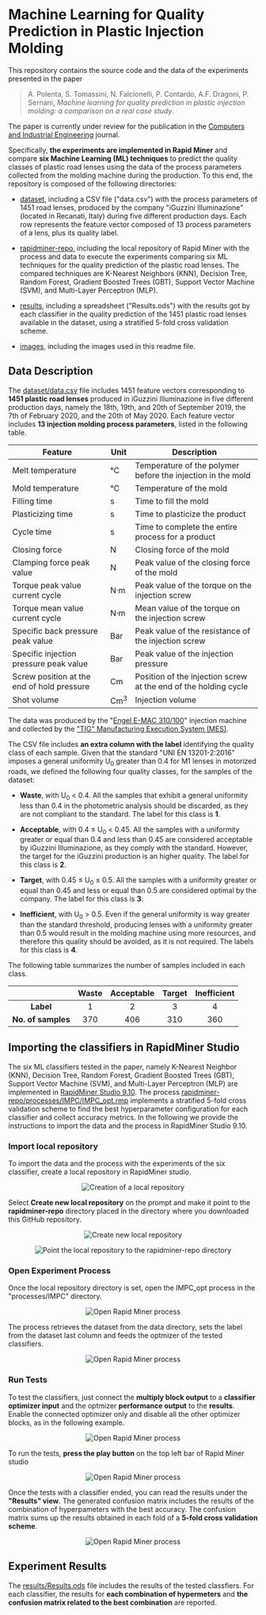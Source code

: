# Machine Learning for Quality Prediction in Plastic Injection Molding

This repository contains the source code and the data of the experiments presented in the paper

>A. Polenta, S. Tomassini, N. Falcionelli, P. Contardo, A.F. Dragoni, P. Sernani, *Machine learning for quality prediction in plastic injection molding: a comparison on a real case study*.

The paper is currently under review for the publication in the [Computers and Industrial Engineering](https://www.journals.elsevier.com/computers-and-industrial-engineering) journal.

Specifically, **the experiments are implemented in Rapid Miner** and compare **six Machine Learning (ML) techniques** to predict the quality classes of plastic road lenses using the data of the process parameters collected from the molding machine during the production. To this end, the repository is composed of the following directories:

- [dataset](dataset/), including a CSV file ("data.csv") with the process parameters of 1451 road lenses, produced by the company "iGuzzini Illuminazione" (located in Recanati, Italy) during five different production days. Each row represents the feature vector composed of 13 process parameters of a lens, plus its quality label.

- [rapidminer-repo](rapidminer-repo/), including the local repository of Rapid Miner with the process and data to execute the experiments comparing six ML techniques for the quality prediction of the plastic road lenses. The compared techniques are K-Nearest Neighbors (KNN), Decision Tree, Random Forest, Gradient Boosted Trees (GBT), Support Vector Machine (SVM), and Multi-Layer Perceptron (MLP).

- [results](results/), including a spreadsheet ("Results.ods") with the results got by each classifier in the quality prediction of the 1451 plastic road lenses available in the dataset, using a stratified 5-fold cross validation scheme.

- [images](images/), including the images used in this readme file.

## Data Description

The [dataset/data.csv](dataset/data.csv) file includes 1451 feature vectors corresponding to **1451 plastic road lenses** produced in iGuzzini Illuminazione in five different production days, namely the 18th, 19th, and 20th of September 2019, the 7th of February 2020, and the 20th of May 2020. Each feature vector includes **13 injection molding process parameters**, listed in the following table.

| Feature                                    | Unit           | Description                                                     |
| ------------------------------------------ | -------------- | --------------------------------------------------------------- |
| Melt temperature                           | &deg;C         | Temperature of the polymer before the injection in the mold     |
| Mold temperature                           | &deg;C         | Temperature of the mold                                         |
| Filling time                               | s              | Time to fill the mold                                           |
| Plasticizing time                          | s              | Time to plasticize the product                                  |
| Cycle time                                 | s              | Time to complete the entire process for a product               |
| Closing force                              | N              | Closing force of the mold                                       |
| Clamping force peak value                  | N              | Peak value of the closing force of the mold                     |
| Torque peak value current cycle            | N&middot;m     | Peak value of the torque on the injection screw                 |
| Torque mean value current cycle            | N&middot;m     | Mean value of the torque on the injection screw                 |
| Specific back pressure peak value          | Bar            | Peak value of the resistance of the injection screw             |
| Specific injection pressure peak value     | Bar            | Peak value of the injection pressure                            |
| Screw position at the end of hold pressure | Cm             | Position of the injection screw at the end of the holding cycle |
| Shot volume                                | Cm<sup>3</sup> | Injection volume                                                |

The data was produced by the "[Engel E-MAC 310/100](https://www.engelglobal.com/en/us/index.html)" injection machine and collected by the ["TIG" Manufacturing Execution System (MES)](https://www.tig-mes.com/en/).

The CSV file includes **an extra column with the label** identifying the quality class of each sample. Given that the standard "UNI EN 13201-2:2016" imposes a general uniformity U<sub>0</sub> greater than 0.4 for M1 lenses in motorized roads, we defined the following four quality classes, for the samples of the dataset:

- **Waste**, with U<sub>0</sub> &lt; 0.4. All the samples that exhibit a general uniformity less than 0.4 in the photometric analysis should be discarded, as they are not compliant to the standard. The label for this class is **1**.

- **Acceptable**, with 0.4 &le; U<sub>0</sub> &lt; 0.45. All the samples with a uniformity greater or equal than 0.4 and less than 0.45 are considered acceptable by iGuzzini Illuminazione, as they comply with the standard. However, the target for the iGuzzini production is an higher quality. The label for this class is **2**.

- **Target**, with 0.45 &le; U<sub>0</sub> &le; 0.5. All the samples with a uniformity greater or equal than 0.45 and less or equal than 0.5 are considered optimal by the company. The label for this class is **3**.

- **Inefficient**, with U<sub>0</sub> &gt; 0.5. Even if the general uniformity is way greater than the standard threshold, producing lenses with a uniformity greater than 0.5 would result in the molding machine using more resources, and therefore this quality should be avoided, as it is not required. The labels for this class is **4**.

The following table summarizes the number of samples included in each class.

|                     | Waste | Acceptable | Target | Inefficient |
| :-----------------: | :---: | :--------: | :----: | :---------: |
| **Label**           | 1     | 2          | 3      | 4           |
| **No. of samples**  | 370   | 406        | 310    | 360         |

## Importing the classifiers in RapidMiner Studio

The six ML classifiers tested in the paper, namely K-Nearest Neighbor (KNN), Decision Tree, Random Forest, Gradient Boosted Trees (GBT), Support Vector Machine (SVM), and Multi-Layer Perceptron (MLP) are implemented in [RapidMiner Studio 9.10](https://rapidminer.com/). The process [rapidminer-repo/processes/IMPC/IMPC_opt.rmp](rapidminer-repo/processes/IMPC/IMPC_opt.rmp) implements a stratified 5-fold cross validation scheme to find the best hyperparameter configuration for each classifier and collect accuracy metrics. In the following we provide the instructions to import the data and the process in RapidMiner Studio 9.10.

### Import local repository

To import the data and the process with the experiments of the six classifier, create a local repository in RapidMiner studio.

<p align="center">
  <img alt="Creation of a local repository" src="images/connectRepo.png">
</p>

Select **Create new local repository** on the prompt and make it point to the **rapidminer-repo** directory placed in the directory where you downloaded this GitHub repository.

<p align="center">
  <img alt="Create new local repository" src="images/createNewLocalRepo.png">
</p>

<p align="center">
  <img alt="Point the local repository to the rapidminer-repo directory" src="images/createNewLocalRepo2.png">
</p>

### Open Experiment Process

Once the local repository directory is set, open the IMPC_opt process in the "processes/IMPC" directory.

<p align="center">
  <img alt="Open Rapid Miner process" src="images/openProcess.png">
</p>

The process retrieves the dataset from the data directory, sets the label from the dataset last column and feeds the optmizer of the tested classifiers.

<p align="center">
  <img alt="Open Rapid Miner process" src="images/process.png">
</p>

### Run Tests

To test the classifiers, just connect the **multiply block output** to a **classifier optimizer input** and the optmizer **performance output** to the **results**. Enable the connected optimizer only and disable all the other optimizer blocks, as in the following example.

<p align="center">
  <img alt="Open Rapid Miner process" src="images/connectClassifier.png">
</p>

To run the tests, **press the play button** on the top left bar of Rapid Miner studio

<p align="center">
  <img alt="Open Rapid Miner process" src="images/run.png">
</p>

Once the tests with a classifier ended, you can read the results under the **"Results" view**. The generated confusion matrix includes the results of the combination of hyperpameters with the best accuracy. The confusion matrix sums up the results obtained in each fold of a **5-fold cross validation scheme**.

<p align="center">
  <img alt="Open Rapid Miner process" src="images/results.png">
</p>

## Experiment Results
The [results/Results.ods](results/Results.ods) file includes the results of the tested classfiers. For each classifier, the results for **each combination of hypermeters** and **the confusion matrix related to the best combination** are reported.